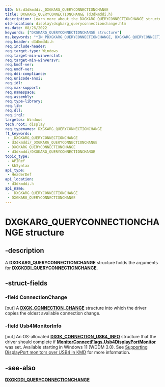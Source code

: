 ```yaml
---
UID: NS:d3dkmddi._DXGKARG_QUERYCONNECTIONCHANGE
title: DXGKARG_QUERYCONNECTIONCHANGE (d3dkmddi.h)
description: Learn more about the DXGKARG_QUERYCONNECTIONCHANGE structure.
old-location: display\dxgkarg_queryconnectionchange.htm
ms.date: 08/26/2022
keywords: ["DXGKARG_QUERYCONNECTIONCHANGE structure"]
ms.keywords: "*IN_PDXGKARG_QUERYCONNECTIONCHANGE, DXGKARG_QUERYCONNECTIONCHANGE, DXGKARG_QUERYCONNECTIONCHANGE structure [Display Devices], _DXGKARG_QUERYCONNECTIONCHANGE, d3dkmddi/DXGKARG_QUERYCONNECTIONCHANGE, display.dxgkarg_queryconnectionchange"
req.header: d3dkmddi.h
req.include-header: 
req.target-type: Windows
req.target-min-winverclnt: 
req.target-min-winversvr: 
req.kmdf-ver: 
req.umdf-ver: 
req.ddi-compliance: 
req.unicode-ansi: 
req.idl: 
req.max-support: 
req.namespace: 
req.assembly: 
req.type-library: 
req.lib: 
req.dll: 
req.irql: 
targetos: Windows
tech.root: display
req.typenames: DXGKARG_QUERYCONNECTIONCHANGE
f1_keywords:
 - _DXGKARG_QUERYCONNECTIONCHANGE
 - d3dkmddi/_DXGKARG_QUERYCONNECTIONCHANGE
 - DXGKARG_QUERYCONNECTIONCHANGE
 - d3dkmddi/DXGKARG_QUERYCONNECTIONCHANGE
topic_type:
 - APIRef
 - kbSyntax
api_type:
 - HeaderDef
api_location:
 - d3dkmddi.h
api_name:
 - _DXGKARG_QUERYCONNECTIONCHANGE
 - DXGKARG_QUERYCONNECTIONCHANGE
---
```


# DXGKARG_QUERYCONNECTIONCHANGE structure

## -description

A **DXGKARG_QUERYCONNECTIONCHANGE** structure holds the arguments for [**DXGKDDI_QUERYCONNECTIONCHANGE**](nc-d3dkmddi-dxgkddi_queryconnectionchange.md).

## -struct-fields

### -field ConnectionChange

[out] A [**DXGK_CONNECTION_CHANGE**](ns-d3dkmddi-_dxgk_connection_change.md) structure into which the driver copies the oldest available connection change.

### -field Usb4MonitorInfo

[out] An OS-allocated [**DXGK_CONNECTION_USB4_INFO**](ns-d3dkmddi-dxgk_connection_usb4_info.md) structure that the driver should complete if [**MonitorConnectFlags.Usb4DisplayPortMonitor**](ns-d3dkmddi-dxgk_connection_monitor_connect_flags.md) was set. Available starting in Windows 11 (WDDM 3.0). See [Supporting DisplayPort monitors over USB4 in KMD](/windows-hardware/drivers/display/supporting-usb4) for more information.

## -see-also

[**DXGKDDI_QUERYCONNECTIONCHANGE**](nc-d3dkmddi-dxgkddi_queryconnectionchange.md)
